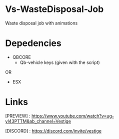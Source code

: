 # Vs-WasteDisposal-Job
Waste disposal job with animations

# Depedencies
- QBCORE
  - Qb-vehicle keys (given with the script)

OR

- ESX

# Links
[PREVIEW] : https://www.youtube.com/watch?v=ug-yl43PTTM&ab_channel=Vestige

[DISCORD] : https://discord.com/invite/vestige
